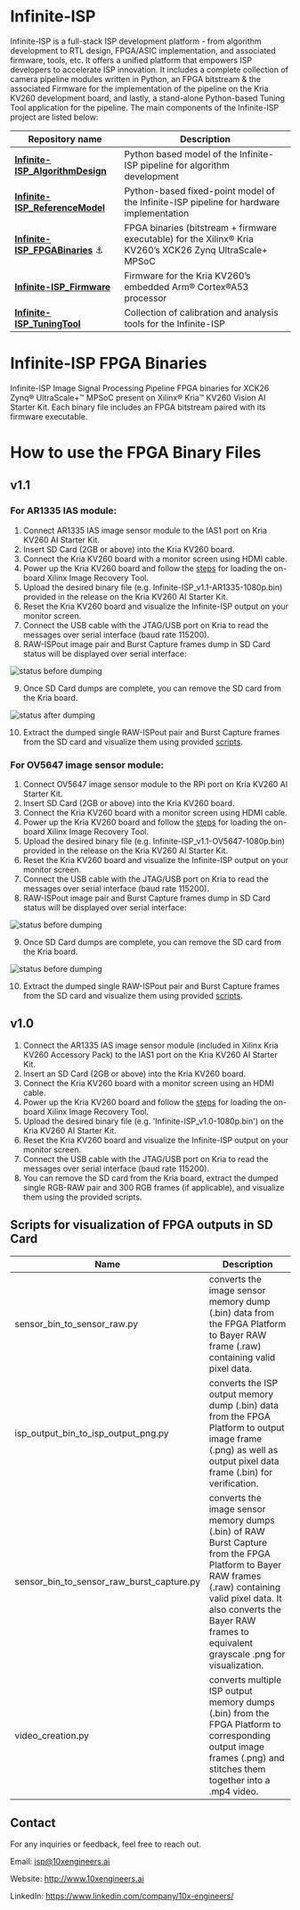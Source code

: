 # Infinite-ISP
Infinite-ISP is a full-stack ISP development platform - from algorithm development to RTL design, FPGA/ASIC implementation, and associated firmware, tools, etc. It offers a unified platform that empowers ISP developers to accelerate ISP innovation. It includes a complete collection of camera pipeline modules written in Python, an FPGA bitstream & the associated Firmware for the implementation of the pipeline on the Kria KV260 development board, and lastly, a stand-alone Python-based Tuning Tool application for the pipeline.  The main components of the Infinite-ISP project are listed below:

| Repository name        | Description      | 
| -------------  | ------------- |
| **[Infinite-ISP_AlgorithmDesign](https://github.com/xx-isp/infinite-isp)**                        | Python based model of the Infinite-ISP pipeline for algorithm development |
| **[Infinite-ISP_ReferenceModel](https://github.com/10xEngineersTech/Infinite-ISP_ReferenceModel)**                       | Python-based fixed-point model of the Infinite-ISP pipeline for hardware implementation |
| **[Infinite-ISP_FPGABinaries](https://github.com/10xEngineersTech/Infinite-ISP_FPGA_Binaries)** :anchor:                 | FPGA binaries (bitstream + firmware executable) for the Xilinx® Kria KV260’s XCK26 Zynq UltraScale+ MPSoC |
| **[Infinite-ISP_Firmware](https://github.com/10xEngineersTech/Infinite-ISP_Firmware)**                                   | Firmware for the Kria KV260’s embedded Arm® Cortex®A53 processor|
| **[Infinite-ISP_TuningTool](https://github.com/10xEngineersTech/Infinite-ISP_TuningTool)**                               | Collection of calibration and analysis tools for the Infinite-ISP |


# Infinite-ISP FPGA Binaries
Infinite-ISP Image Signal Processing Pipeline FPGA binaries for XCK26 Zynq® UltraScale+™ MPSoC present on Xilinx® Kria™ KV260 Vision AI Starter Kit. Each binary file includes an FPGA bitstream paired with its firmware executable.

# How to use the FPGA Binary Files

## v1.1
### For AR1335 IAS module:
1. Connect AR1335 IAS image sensor module to the IAS1 port on Kria KV260 AI Starter Kit.
2. Insert SD Card (2GB or above) into the Kria KV260 board.
3. Connect the Kria KV260 board with a monitor screen using HDMI cable.
4. Power up the Kria KV260 board and follow the [steps](https://docs.xilinx.com/r/en-US/ug1089-kv260-starter-kit/Ethernet-Recovery-Tool) for loading the on-board Xilinx Image Recovery Tool.
5. Upload the desired binary file (e.g. Infinite-ISP_v1.1-AR1335-1080p.bin) provided in the release on the Kria KV260 AI Starter Kit.
6. Reset the Kria KV260 board and visualize the Infinite-ISP output on your monitor screen.
7. Connect the USB cable with the JTAG/USB port on Kria to read the messages over serial interface (baud rate 115200).
8. RAW-ISPout image pair and Burst Capture frames dump in SD Card status will be displayed over serial interface:

![status before dumping](/doc/v1.1/ar1335_1.png) 

9. Once SD Card dumps are complete, you can remove the SD card from the Kria board.

![status after dumping](/doc/v1.1/ar1335_2.png) 

10. Extract the dumped single RAW-ISPout pair and Burst Capture frames from the SD card and visualize them using provided [scripts](/scripts).

### For OV5647 image sensor module:
1. Connect OV5647 image sensor module to the RPi port on Kria KV260 AI Starter Kit.
2. Insert SD Card (2GB or above) into the Kria KV260 board.
3. Connect the Kria KV260 board with a monitor screen using HDMI cable.
4. Power up the Kria KV260 board and follow the [steps](https://docs.xilinx.com/r/en-US/ug1089-kv260-starter-kit/Ethernet-Recovery-Tool) for loading the on-board Xilinx Image Recovery Tool.
5. Upload the desired binary file (e.g. Infinite-ISP_v1.1-OV5647-1080p.bin) provided in the release on the Kria KV260 AI Starter Kit.
6. Reset the Kria KV260 board and visualize the Infinite-ISP output on your monitor screen.
7. Connect the USB cable with the JTAG/USB port on Kria to read the messages over serial interface (baud rate 115200).
8. RAW-ISPout image pair and Burst Capture frames dump in SD Card status will be displayed over serial interface:

![status before dumping](/doc/v1.1/ov5647_1.png)

9. Once SD Card dumps are complete, you can remove the SD card from the Kria board.

![status before dumping](/doc/v1.1/ov5647_2.png)

10. Extract the dumped single RAW-ISPout pair and Burst Capture frames from the SD card and visualize them using provided [scripts](/scripts).

## v1.0
1. Connect the AR1335 IAS image sensor module (included in Xilinx Kria KV260 Accessory Pack) to the IAS1 port on the Kria KV260 AI Starter Kit.
2. Insert an SD Card (2GB or above) into the Kria KV260 board.
3. Connect the Kria KV260 board with a monitor screen using an HDMI cable.
4. Power up the Kria KV260 board and follow the [steps](https://docs.xilinx.com/r/en-US/ug1089-kv260-starter-kit/Ethernet-Recovery-Tool) for loading the on-board Xilinx Image Recovery Tool.
5. Upload the desired binary file (e.g. 'Infinite-ISP_v1.0-1080p.bin') on the Kria KV260 AI Starter Kit.
6. Reset the Kria KV260 board and visualize the Infinite-ISP output on your monitor screen.
7. Connect the USB cable with the JTAG/USB port on Kria to read the messages over serial interface (baud rate 115200).
8. You can remove the SD card from the Kria board, extract the dumped single RGB-RAW pair and 300 RGB frames (if applicable), and visualize them using the provided scripts.

## Scripts for visualization of FPGA outputs in SD Card
| Name | Description |
| -----| ----- |
| sensor_bin_to_sensor_raw.py | converts the image sensor memory dump (.bin) data from the FPGA Platform to Bayer RAW frame (.raw) containing valid pixel data. |
| isp_output_bin_to_isp_output_png.py | converts the ISP output memory dump (.bin) data from the FPGA Platform to output image frame (.png) as well as output pixel data frame (.bin) for verification. |
| sensor_bin_to_sensor_raw_burst_capture.py | converts the image sensor memory dumps (.bin) of RAW Burst Capture from the FPGA Platform to Bayer RAW frames (.raw) containing valid pixel data. It also converts the Bayer RAW frames to equivalent grayscale .png for visualization. |
| video_creation.py | converts multiple ISP output memory dumps (.bin) from the FPGA Platform to corresponding output image frames (.png) and stitches them together into a .mp4 video. |

## Contact
For any inquiries or feedback, feel free to reach out.

Email: isp@10xengineers.ai

Website: http://www.10xengineers.ai

LinkedIn: https://www.linkedin.com/company/10x-engineers/
